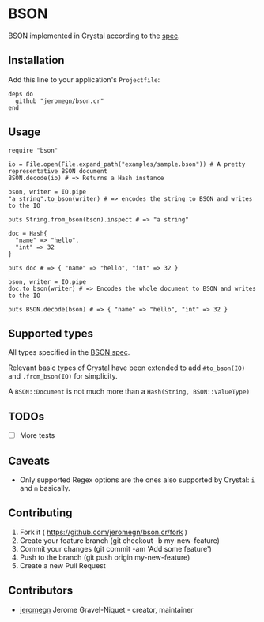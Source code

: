 # BSON

BSON implemented in Crystal according to the [spec](http://bsonspec.org/spec.html).

## Installation

Add this line to your application's `Projectfile`:

```crystal
deps do
  github "jeromegn/bson.cr"
end
```

## Usage

```crystal
require "bson"

io = File.open(File.expand_path("examples/sample.bson")) # A pretty representative BSON document
BSON.decode(io) # => Returns a Hash instance

bson, writer = IO.pipe
"a string".to_bson(writer) # => encodes the string to BSON and writes to the IO

puts String.from_bson(bson).inspect # => "a string"

doc = Hash{
  "name" => "hello",
  "int" => 32
}

puts doc # => { "name" => "hello", "int" => 32 }

bson, writer = IO.pipe
doc.to_bson(writer) # => Encodes the whole document to BSON and writes to the IO

puts BSON.decode(bson) # => { "name" => "hello", "int" => 32 }
```

## Supported types

All types specified in the [BSON spec](http://bsonspec.org/spec.html).

Relevant basic types of Crystal have been extended to add `#to_bson(IO)` and `.from_bson(IO)` for simplicity.

A `BSON::Document` is not much more than a `Hash(String, BSON::ValueType)`

## TODOs

- [ ] More tests

## Caveats

- Only supported Regex options are the ones also supported by Crystal: `i` and `m` basically.

## Contributing

1. Fork it ( https://github.com/jeromegn/bson.cr/fork )
2. Create your feature branch (git checkout -b my-new-feature)
3. Commit your changes (git commit -am 'Add some feature')
4. Push to the branch (git push origin my-new-feature)
5. Create a new Pull Request

## Contributors

- [jeromegn](https://github.com/jeromegn) Jerome Gravel-Niquet - creator, maintainer
